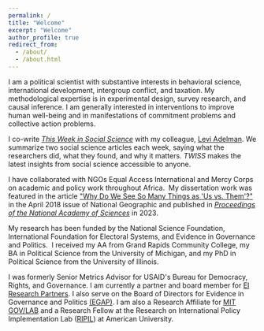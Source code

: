 ```yaml
---
permalink: /
title: "Welcome"
excerpt: "Welcome"
author_profile: true
redirect_from: 
  - /about/
  - /about.html
---
```


I am a political scientist with substantive interests in behavioral science, international development, intergroup conflict, and taxation<!--psychology, media and observational learning, learning and behavior -->. My methodological expertise is in experimental design, survey research, and causal inference. I am generally interested in interventions to improve human well-being and in manifestations of commitment problems and collective action problems.

I co-write [_This Week in Social Science_](https://substack.com/@twissweekly) with my colleague, [Levi Adelman](https://scholar.google.com/citations?user=xIv67rwAAAAJ&hl=en). We summarize two social science articles each week, saying what the researchers did, what they found, and why it matters. _TWISS_ makes the latest insights from social science accessible to anyone.

I have collaborated with NGOs Equal Access International and Mercy Corps on academic and policy work throughout Africa.  My dissertation work was featured in the article ["Why Do We See So Many Things as 'Us vs. Them'?"](https://www.nationalgeographic.com/magazine/article/things-that-divide-us) in the April 2018 issue of National Geographic and published in [_Proceedings of the National Academy of Sciences_](https://www.pnas.org/doi/full/10.1073/pnas.2304882120) in 2023.

My research has been funded by the National Science Foundation, International Foundation for Electoral Systems, and Evidence in Governance and Politics.  I received my AA from Grand Rapids Community College, my BA in Political Science from the University of Michigan, and my PhD in Political Science from the University of Illinois.

I was formerly Senior Metrics Advisor for USAID's Bureau for Democracy, Rights, and Governance. I am currently a partner and board member for [EI Research Partners](https://www.eiresearchpartners.com/partners). I also serve on the Board of Directors for Evidence in Governance and Politics [(EGAP)](https://egap.org/about/). I am also a Research Affiliate for [MIT GOV/LAB](https://mitgovlab.org/people/chris-grady/) and a Research Fellow at the Research on International Policy Implementation Lab ([RIPIL](https://www.ripilab.com/about)) at American University.
